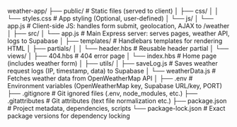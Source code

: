 weather-app/
├── public/                     # Static files (served to client)
│   ├── css/
│   │   └── styles.css           # App styling (Optional, user-defined)
│   └── js/
│       └── app.js              # Client-side JS: handles form submit, geolocation, AJAX to /weather
│
├── src/
│   └── app.js                  # Main Express server: serves pages, weather API, logs to Supabase
│
├── templates/                  # Handlebars templates for rendering HTML
│   ├── partials/
│   │   └── header.hbs          # Reusable header partial
│   └── views/
│       ├── 404.hbs             # 404 error page
│       └── index.hbs           # Home page (includes weather form)
│
├── utils/
│   ├── saveLog.js              # Saves weather request logs (IP, timestamp, data) to Supabase
│   └── weatherData.js          # Fetches weather data from OpenWeatherMap API
│
├── .env                        # Environment variables (OpenWeatherMap key, Supabase URL/key, PORT)
├── .gitignore                  # Git ignored files (.env, node_modules, etc.)
├── .gitattributes              # Git attributes (text file normalization etc.)
├── package.json                # Project metadata, dependencies, scripts
└── package-lock.json           # Exact package versions for dependency locking
